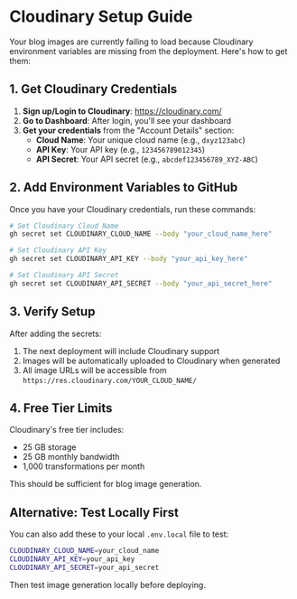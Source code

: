 # Cloudinary Setup Guide

Your blog images are currently failing to load because Cloudinary environment variables are missing from the deployment. Here's how to get them:

## 1. Get Cloudinary Credentials

1. **Sign up/Login to Cloudinary**: https://cloudinary.com/
2. **Go to Dashboard**: After login, you'll see your dashboard
3. **Get your credentials** from the "Account Details" section:
   - **Cloud Name**: Your unique cloud name (e.g., `dxyz123abc`)
   - **API Key**: Your API key (e.g., `123456789012345`)
   - **API Secret**: Your API secret (e.g., `abcdef123456789_XYZ-ABC`)

## 2. Add Environment Variables to GitHub

Once you have your Cloudinary credentials, run these commands:

```bash
# Set Cloudinary Cloud Name
gh secret set CLOUDINARY_CLOUD_NAME --body "your_cloud_name_here"

# Set Cloudinary API Key  
gh secret set CLOUDINARY_API_KEY --body "your_api_key_here"

# Set Cloudinary API Secret
gh secret set CLOUDINARY_API_SECRET --body "your_api_secret_here"
```

## 3. Verify Setup

After adding the secrets:
1. The next deployment will include Cloudinary support
2. Images will be automatically uploaded to Cloudinary when generated
3. All image URLs will be accessible from `https://res.cloudinary.com/YOUR_CLOUD_NAME/`

## 4. Free Tier Limits

Cloudinary's free tier includes:
- 25 GB storage
- 25 GB monthly bandwidth
- 1,000 transformations per month

This should be sufficient for blog image generation.

## Alternative: Test Locally First

You can also add these to your local `.env.local` file to test:

```bash
CLOUDINARY_CLOUD_NAME=your_cloud_name
CLOUDINARY_API_KEY=your_api_key
CLOUDINARY_API_SECRET=your_api_secret
```

Then test image generation locally before deploying.
